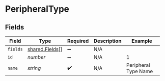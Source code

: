# PeripheralType


## Fields

| Field                                                   | Type                                                    | Required                                                | Description                                             | Example                                                 |
| ------------------------------------------------------- | ------------------------------------------------------- | ------------------------------------------------------- | ------------------------------------------------------- | ------------------------------------------------------- |
| `fields`                                                | [shared.Fields](../../../sdk/models/shared/fields.md)[] | :heavy_minus_sign:                                      | N/A                                                     |                                                         |
| `id`                                                    | *number*                                                | :heavy_minus_sign:                                      | N/A                                                     | 1                                                       |
| `name`                                                  | *string*                                                | :heavy_check_mark:                                      | N/A                                                     | Peripheral Type Name                                    |